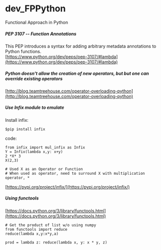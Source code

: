 # dev_FPPython
Functional Approach in Python

##### PEP 3107 -- Function Annotations
This PEP introduces a syntax for adding arbitrary metadata annotations to Python functions. <br/>
[https://www.python.org/dev/peps/pep-3107/#lambda](https://www.python.org/dev/peps/pep-3107/#lambda) <br/>

##### Python doesn't allow the creation of new operators, but but one can override existing operators
[http://blog.teamtreehouse.com/operator-overloading-python](http://blog.teamtreehouse.com/operator-overloading-python) <br/>

##### Use Infix module to emulate
Install infix: <br/>
```
$pip install infix
```

code:
```
from infix import mul_infix as Infix
Y = Infix(lambda x,y: x+y)
2 *X* 3
X(2,3)

# Used X as an Operator or Function
# When used as operator, need to surround X with multiplication operator, *

```
[https://pypi.org/project/infix/](https://pypi.org/project/infix/) <br/>

##### Using functools
[https://docs.python.org/3/library/functools.html](https://docs.python.org/3/library/functools.html) <br/>
```
# Get the product of list w/o using numpy
from functools import reduce
reduce(lambda x,y:x*y,a)

prod = lambda z: reduce(lambda x, y: x * y, z)
```
